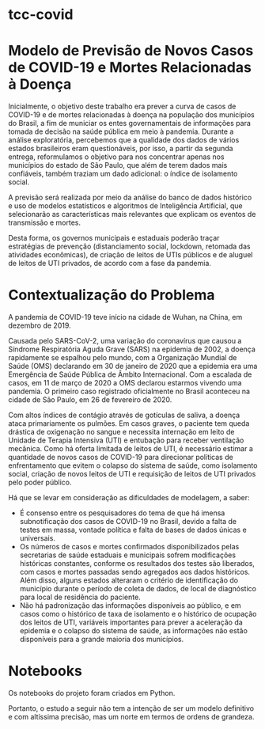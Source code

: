 # tcc-covid
# Modelo de Previsão de Novos Casos de COVID-19 e Mortes Relacionadas à Doença

Inicialmente, o objetivo deste trabalho era prever a curva de casos de COVID-19  e de mortes relacionadas à doença na população dos municípios do Brasil, a fim de municiar os entes governamentais de informações para tomada de decisão na saúde pública em meio à pandemia. Durante a análise exploratória, percebemos que a qualidade dos dados de vários estados brasileiros eram questionáveis, por isso, a partir da segunda entrega, reformulamos o objetivo para nos concentrar apenas nos municípios do estado de São Paulo, que além de terem dados mais confiáveis, também traziam um dado adicional: o índice de isolamento social.

A previsão será realizada por meio da análise do banco de dados histórico e uso de modelos estatísticos e algoritmos de Inteligência Artificial, que selecionarão as características mais relevantes que explicam os eventos de transmissão e mortes.

Desta forma, os governos municipais e estaduais poderão traçar estratégias de prevenção (distanciamento social, lockdown, retomada das atividades econômicas), de criação de leitos de UTIs públicos e de aluguel de leitos de UTI privados, de acordo com a fase da pandemia.

# Contextualização do Problema

A pandemia de COVID-19 teve início na cidade de Wuhan, na China, em dezembro de 2019.

Causada pelo SARS-CoV-2, uma variação do coronavírus que causou a Síndrome Respiratória Aguda Grave (SARS) na epidemia de 2002, a doença rapidamente se espalhou pelo mundo, com a Organização Mundial de Saúde (OMS) declarando em 30 de janeiro de 2020 que a epidemia era uma Emergência de Saúde Pública de Âmbito Internacional. Com a escalada de casos, em 11 de março de 2020 a OMS declarou estarmos vivendo uma pandemia. O primeiro caso registrado oficialmente no Brasil aconteceu na cidade de São Paulo, em 26 de fevereiro de 2020.

Com altos índices de contágio através de gotículas de saliva, a doença ataca primariamente os pulmões. Em casos graves, o paciente tem queda drástica de oxigenação no sangue e necessita internação em leito de Unidade de Terapia Intensiva (UTI) e entubação para receber ventilação mecânica. Como há oferta limitada de leitos de UTI, é necessário estimar a quantidade de novos casos de COVID-19 para direcionar políticas de enfrentamento que evitem o colapso do sistema de saúde, como isolamento social, criação de novos leitos de UTI e requisição de leitos de UTI privados pelo poder público.

Há que se levar em consideração as dificuldades de modelagem, a saber:
* É consenso entre os pesquisadores do tema de que há imensa subnotificação dos casos de COVID-19 no Brasil, devido a falta de testes em massa, vontade política e falta de bases de dados únicas e universais.
* Os números de casos e mortes confirmados disponibilizados pelas secretarias de saúde estaduais e municipais sofrem modificações históricas constantes, conforme os resultados dos testes são liberados, com casos e mortes passadas sendo agregados aos dados históricos. Além disso, alguns estados alteraram o critério de identificação do município durante o período de coleta de dados, de local de diagnóstico para local de residência do paciente.
* Não há padronização das informações disponíveis ao público, e em casos como  o histórico de taxa de isolamento e o histórico de ocupação dos leitos de UTI, variáveis importantes para prever a aceleração da epidemia e o colapso do sistema de saúde, as informações não estão disponíveis para a grande maioria dos municípios.

# Notebooks

Os notebooks do projeto foram criados em Python.

Portanto, o estudo a seguir não tem a intenção de ser um modelo definitivo e com altíssima precisão, mas um norte em termos de ordens de grandeza.


